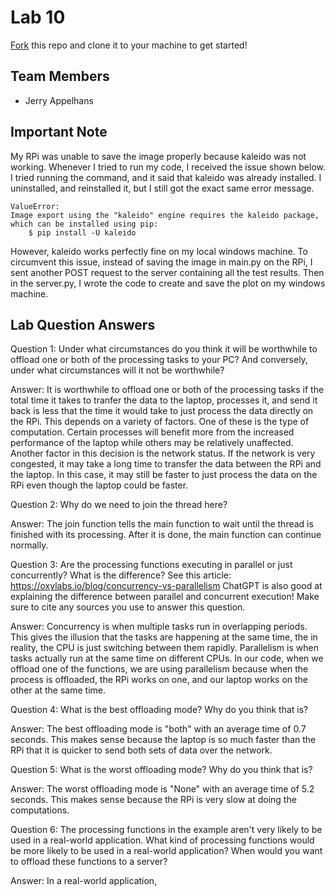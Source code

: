 # Lab 10
[Fork](https://docs.github.com/en/get-started/quickstart/fork-a-repo) this repo and clone it to your machine to get started!

## Team Members
- Jerry Appelhans

## Important Note
My RPi was unable to save the image properly because kaleido was not working.  Whenever I tried to run my code, I received the issue shown below.  I tried running the command, and it said that kaleido was already installed.  I uninstalled, and reinstalled it, but I still got the exact same error message.

    ValueError:
    Image export using the "kaleido" engine requires the kaleido package,
    which can be installed using pip:
        $ pip install -U kaleido

However, kaleido works perfectly fine on my local windows machine.  To circumvent this issue, instead of saving the image in main.py on the RPi, I sent another POST request to the server containing all the test results.  Then in the server.py, I wrote the code to create and save the plot on my windows machine.


## Lab Question Answers

Question 1: Under what circumstances do you think it will be worthwhile to offload one or both
of the processing tasks to your PC? And conversely, under what circumstances will it not be
worthwhile?

Answer: It is worthwhile to offload one or both of the processing tasks if the total time it takes to tranfer the data to the laptop, processes it, and send it back is less that the time it would take to just process the data directly on the RPi.  This depends on a variety of factors.  One of these is the type of computation.  Certain processes will benefit more from the increased performance of the laptop while others may be relatively unaffected.  Another factor in this decision is the network status.  If the network is very congested, it may take a long time to transfer the data between the RPi and the laptop.  In this case, it may still be faster to just process the data on the RPi even though the laptop could be faster.


Question 2: Why do we need to join the thread here?

Answer: The join function tells the main function to wait until the thread is finished with its processing.  After it is done, the main function can continue normally.


Question 3: Are the processing functions executing in parallel or just concurrently? What is the difference?
  See this article: https://oxylabs.io/blog/concurrency-vs-parallelism
  ChatGPT is also good at explaining the difference between parallel and concurrent execution!
  Make sure to cite any sources you use to answer this question.

Answer: Concurrency is when multiple tasks run in overlapping periods.  This gives the illusion that the tasks are happening at the same time, the in reality, the CPU is just switching between them rapidly.  Parallelism is when tasks actually run at the same time on different CPUs.  In our code, when we offload one of the functions, we are using parallelism because when the process is offloaded, the RPi works on one, and our laptop works on the other at the same time.


Question 4: What is the best offloading mode? Why do you think that is?

Answer: The best offloading mode is "both" with an average time of 0.7 seconds.  This makes sense because the laptop is so much faster than the RPi that it is quicker to send both sets of data over the network.


Question 5: What is the worst offloading mode? Why do you think that is?

Answer: The worst offloading mode is "None" with an average time of 5.2 seconds.  This makes sense because the RPi is very slow at doing the computations.


Question 6: The processing functions in the example aren't very likely to be used in a real-world application. 
  What kind of processing functions would be more likely to be used in a real-world application?
  When would you want to offload these functions to a server?

Answer: In a real-world application, 